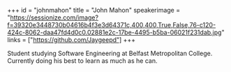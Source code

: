 +++
id = "johnmahon"
title = "John Mahon"
speakerimage = "https://sessionize.com/image?f=39320e3448730b04616b4f3e3d64371c,400,400,True,False,76-c120-424c-8062-daa47fd4d0c0.02881e2c-17be-4495-b5ba-06021f231dab.jpg"
links = ["https://github.com/Jaygeepd"]
+++

Student studying Software Engineering at Belfast Metropolitan College. Currently doing his best to learn as much as he can.